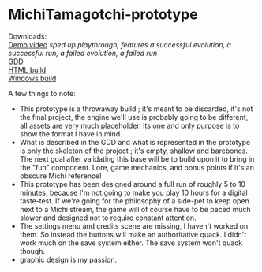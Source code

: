 # MichiTamagotchi-prototype
Downloads:  
[Demo video](https://github.com/kopprfields/MichiTamagotchi-prototype/releases/download/prototype/demo_video.mp4) *sped up playthrough, features a successful evolution, a successful run, a failed evolution, a failed run*  
[GDD](https://github.com/kopprfields/MichiTamagotchi-prototype/releases/download/prototype/Michi.Tamagotchi.-.GDD.pdf)  
[HTML build](https://github.com/kopprfields/MichiTamagotchi-prototype/releases/download/prototype/prototype_build_HTML.zip)  
[Windows build](https://github.com/kopprfields/MichiTamagotchi-prototype/releases/download/prototype/prototype_build_Windows.zip)

A few things to note:
- This prototype is a throwaway build ; it's meant to be discarded, it's not the final project, the engine we'll use is probably going to be different, all assets are very much placeholder. Its one and only purpose is to show the format I have in mind.
- What is described in the GDD and what is represented in the prototype is only the skeleton of the project ; it's empty, shallow and barebones. The next goal after validating this base will be to build upon it to bring in the "fun" component. Lore, game mechanics, and bonus points if it's an obscure Michi reference!
- This prototype has been designed around a full run of roughly 5 to 10 minutes, because I'm not going to make you play 10 hours for a digital taste-test. If we're going for the philosophy of a side-pet to keep open next to a Michi stream, the game will of course have to be paced much slower and designed not to require constant attention.
- The settings menu and credits scene are missing, I haven't worked on them. So instead the buttons will make an authoritative quack. I didn't work much on the save system either. The save system won't quack though.
- graphic design is my passion.
